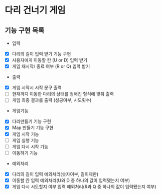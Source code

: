 # 다리 건너기 게임

##  기능 구현 목록

-  입력
- [x] 다리의 길이 입력 받기 기능 구현
- [x] 사용자에게 이동할 칸 (U or D) 입력 받기
- [x] 게임 재시작/ 종료 여부 (R or Q) 입력 받기

- 출력
- [x] 게임 시작시 시작 문구 출력
- [ ] 현재까지 이동한 다리의 상태를 정해진 형식에 맞춰 출력
- [ ] 게임 최종 결과를 출력 (성공여부, 시도횟수)

- 게임기능
- [x] 다리만들기 기능 구현
- [x] Map 만들기 기능 구현
- [x] 게임 시작 기능
- [ ] 게임 실행 기능
- [ ] 게임 다시 시작 기능 
- [ ] 이동하기 기능 

- 예외처리
- [x] 다리의 길이 입력 예외처리(숫자여부, 길이제한)
- [x] 이동할 칸 입력 예외처리(U와 D 중 하나의 값이 입력됐는지 여부)
- [x] 게임 다시 시도할지 여부 입력 예외처리(R과 Q 중 하나의 값이 입력됐는지 여부)
